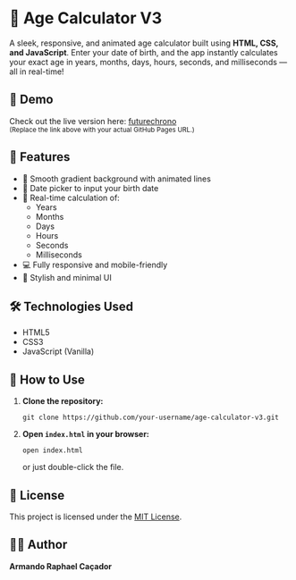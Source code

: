 
  <h1>🧮 Age Calculator V3</h1>
  <p>
    A sleek, responsive, and animated age calculator built using <strong>HTML, CSS, and JavaScript</strong>. 
    Enter your date of birth, and the app instantly calculates your exact age in years, months, days, hours, seconds, and milliseconds — all in real-time!
  </p>

  <h2>🔗 Demo</h2>
  <p>
    Check out the live version here: 
    <a href="https://futurechrono.casarm.com/index.html" target="_blank">
      futurechrono
    </a>
    <br><small>(Replace the link above with your actual GitHub Pages URL.)</small>
  </p>

  <h2>🚀 Features</h2>
  <ul>
    <li>🌈 Smooth gradient background with animated lines</li>
    <li>📅 Date picker to input your birth date</li>
    <li>🔄 Real-time calculation of:
      <ul>
        <li>Years</li>
        <li>Months</li>
        <li>Days</li>
        <li>Hours</li>
        <li>Seconds</li>
        <li>Milliseconds</li>
      </ul>
    </li>
    <li>💻 Fully responsive and mobile-friendly</li>
    <li>🎨 Stylish and minimal UI</li>
  </ul>

  <h2>🛠️ Technologies Used</h2>
  <ul>
    <li>HTML5</li>
    <li>CSS3</li>
    <li>JavaScript (Vanilla)</li>
  </ul>
  <h2>📁 How to Use</h2>
  <ol>
    <li>
      <strong>Clone the repository:</strong>
      <pre><code>git clone https://github.com/your-username/age-calculator-v3.git</code></pre>
    </li>
    <li>
      <strong>Open <code>index.html</code> in your browser:</strong>
      <pre><code>open index.html</code></pre>
      or just double-click the file.
    </li>
  </ol>

  <h2>📝 License</h2>
  <p>
    This project is licensed under the <a href="LICENSE" target="_blank">MIT License</a>.
  </p>

  <h2>👨‍💻 Author</h2>
  <p>
    <strong>Armando Raphael Caçador</strong><br>
  </p>
